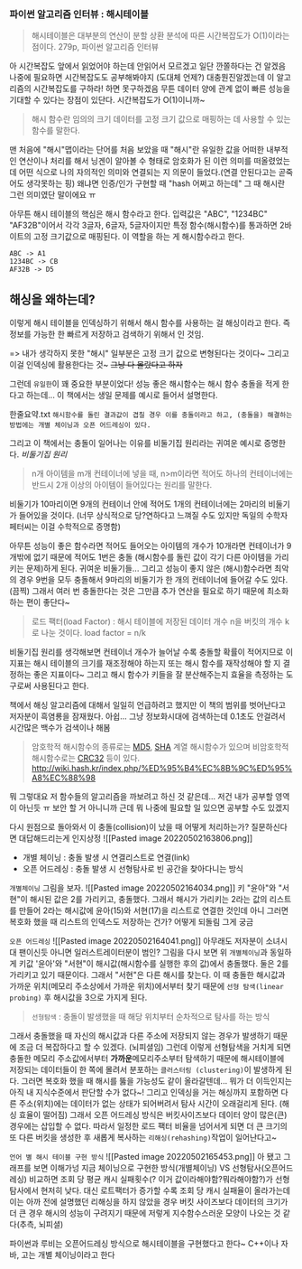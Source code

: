 ### 파이썬 알고리즘 인터뷰 : 해시테이블
> 해시테이블은 대부분의 연산이 분할 상환 분석에 따른 시간복잡도가 O(1)이라는 점이다. 279p, 파이썬 알고리즘 인터뷰

아 시간복잡도 앞에서 읽었어야 하는데 안읽어서 모르겠고 일단 깐쫄하다는 건 알겠음
나중에 필요하면 시간복잡도도 공부해봐야지 (도대체 언제?) 대충뭔진알겠는데 이 알고리즘의 시간복잡도를 구하라! 하면 못구하겠음
무튼 데이터 양에 관계 없이 빠른 성능을 기대할 수 있다는 장점이 있단다. 시간복잡도가 O(1)이니까~

>해시 함수란 임의의 크기 데이터를 고정 크기 값으로 매핑하는 데 사용할 수 있는 함수를 말한다.

맨 처음에 "해시"맵이라는 단어를 처음 보았을 때 "해시"란 유일한 값을 어떠한 내부적인 연산이나 처리를 해서 닝겐이 알아볼 수 형태로 암호화가 된 이런 의미를 떠올렸었는데 어떤 식으로 나의 자의적인 의미와 연결되는 지 의문이 들었다.(연결 안된다고는 곧죽어도 생각못하는 핑) 왜냐면 인증/인가 구현할 때 "hash 어쩌고 하는데" 그 때 해시란 그런 의미였단 말이에요 ㅠ

아무튼 해시 테이블의 핵심은 해시 함수라고 한다. 
입력값은 "ABC", "1234BC" "AF32B"이어서 각각 3글자, 6글자, 5글자이지만 특정 함수(해시함수)를 통과하면 2바이트의 고정 크기값으로 매핑된다. 이 역할을 하는 게 해시함수라고 한다.

```
ABC -> A1
1234BC -> CB
AF32B -> D5
```
## 해싱을 왜하는데?
이렇게 해시 테이블을 인덱싱하기 위해서 해시 함수를 사용하는 걸 해싱이라고 한다.
즉 정보를 가능한 한 빠르게 저장하고 검색하기 위해서 인 것임.

=> 내가 생각하지 못한 "해시" 일부분은 고정 크기 값으로 변형된다는 것이다~
그리고 이걸 인덱싱에 활용한다는 것~
~~그냥 다 몰랐다고 하자~~

그런데 `유일한`이 꽤 중요한 부분이었다!
성능 좋은 해시함수는 해시 함수 충돌을 적게 한다고 하는데... 이 책에서는 생일 문제를 예시로 들어서 설명한다.

한줄요약.txt
`해시함수를 돌린 결과값이 겹칠 경우 이를 충돌이라고 하고, (충돌을) 해결하는 방법에는 개별 체이닝과 오픈 어드레싱이 있다.`

그리고 이 책에서는 충돌이 일어나는 이유를 비둘기집 원리라는 귀여운 예시로 증명한다.
*비둘기집 원리*
> n개 아이템을 m개 컨테이너에 넣을 때, n>m이라면 적어도 하나의 컨테이너에는 반드시 2개 이상의 아이템이 들어있다는 원리를 말한다.

비둘기가 10마리이면 9개의 컨테이너 안에 적어도 1개의 컨테이너에는 2마리의 비둘기가 들어있을 것이다. (너무 상식적으로 당?연하다고 느껴질 수도 있지만 독일의 수학자 페터씨는 이걸 수학적으로 증명함)

아무튼 성능이 좋은 함수라면 적어도 들어오는 아이템의 개수가 10개라면 컨테이너가 9개밖에 없기 때문에 적어도 1번은 충돌 (해시함수를 돌린 값이 각기 다른 아이템을 가리키는 문제)하게 된다. 귀여운 비둘기들...
그리고 성능이 좋지 않은 (해시)함수라면 최악의 경우 9번을 모두 충돌해서 9마리의 비둘기가 한 개의 컨테이너에 들어갈 수도 있다.(끔찍)
그래서 여러 번 충돌한다는 것은 그만큼 추가 연산을 필요로 하기 때문에 최소화하는 편이 좋단다~

> 로드 팩터(load Factor)
>  : 해시 테이블에 저장된 데이터 개수 n을 버킷의 개수 k로 나눈 것이다.
>  load factor = n/k

비둘기집 원리를 생각해보면 컨테이너 개수가 늘어날 수록 충돌할 확률이 적어지므로 이 지표는 해시 테이블의 크기를 재조정해야 하는지 또는 해시 함수를 재작성해야 할 지 결정하는 좋은 지표이다~
그리고 해시 함수가 키들을 잘 분산해주는지 효율을 측정하는 도구로써 사용된다고 한다.


책에서 해싱 알고리즘에 대해서 일일히 언급하려고 했지만 이 책의 범위를 벗어난다고 저자분이 흑염룡을 잠재웠다. 아쉽... 그냥 정보화시대에 검색하는데 0.1초도 안걸려서 시간많은 백수가 검색이나 해봄
> 암호학적 해시함수의 종류로는 [MD5](http://wiki.hash.kr/index.php/MD5 "MD5"), [SHA](http://wiki.hash.kr/index.php/SHA "SHA") 계열 해시함수가 있으며 비암호학적 해시함수로는 [CRC32](http://wiki.hash.kr/index.php/CRC32 "CRC32") 등이 있다.
> http://wiki.hash.kr/index.php/%ED%95%B4%EC%8B%9C%ED%95%A8%EC%88%98

뭐 그렇대요 저 함수들의 알고리즘을 까보려고 하신 것 같은데... 저건 내가 공부할 영역이 아닌듯 ㅠ 보안 할 거 아니니까 근데 뭐 나중에 필요할 일 있으면 공부할 수도 있겠지

다시 원점으로 돌아와서 이 충돌(collision)이 났을 때 어떻게 처리하는가? 질문하신다면 대답해드리는게 인지상정
![[Pasted image 20220502163806.png]]
* 개별 체이닝 : 충돌 발생 시 연결리스트로 연결(link)
* 오픈 어드레싱 : 충돌 발생 시 선형탐사로 빈 공간을 찾아다니는 방식

`개별체이닝`
그림을 보자.
![[Pasted image 20220502164034.png]]
키 "윤아"와 "서현"이 해시된 값은 2를 가리키고, 충돌했다. 그래서 해시가 가리키는 2라는 값의 리스트를 만들어 2라는 해시값에 윤아(15)와 서현(17)을 리스트로 연결한 것인데 아니 그러면 복호화 했을 때 리스트의 인덱스도 저장하는 건가? 어떻게 되돌림 그게 궁금


`오픈 어드레싱`
![[Pasted image 20220502164041.png]]
아무래도 저자분이 소녀시대 팬이신듯 아니면 일러스트레이터분이 범인?
그림을 다시 보면 위 `개별체이닝`과 동일하게 키값 '윤아'와 "서현"이 해시값(해시함수를 실행한 후의 값)에서 충돌했다. 둘은 2를 가리키고 있기 때문이다.
그래서 "서현"은 다른 해시를 찾는다. 이 때 충돌한 해시값과 가까운 위치(메모리 주소상에서 가까운 위치)에서부터 찾기 때문에 `선형 탐색(linear probing)` 후 해시값을 3으로 가지게 된다.
> `선형탐색` : 충돌이 발생했을 때 해당 위치부터 순차적으로 탐사를 하는 방식

그래서 충돌했을 때 자신의 해시값과 다른 주소에 저장되지 않는 경우가 발생하기 때문에 조금 더 복잡하다고 할 수 있겠다. (뇌피셜임)
그런데 이렇게 선형탐색을 거치게 되면 충돌한 메모리 주소값에서부터 **가까운**메모리주소부터 탐색하기 때문에 해시테이블에 저장되는 데이터들이 한 쪽에 몰려서 분포하는 `클러스터링 (clustering)`이 발생하게 된다. 그러면 복호화 했을 때 해시를 뚫을 가능성도 같이 올라갈텐데... 뭐가 더 이득인지는 아직 내 지식수준에서 판단할 수가 없다~!
그리고 인덱싱을 거는 해싱까지 포함하면 다른 주소(위치)에는 데이터가 없는 상태가 되어버려서 탐사 시간이 오래걸리게 된다. (해싱 효율이 떨어짐)
그래서 오픈 어드레싱 방식은 버킷사이즈보다 데이터 양이 많은(큰)경우에는 삽입할 수 없다. 따라서 일정한 로드 팩터 비율을 넘어서게 되면 더 큰 크기의 또 다른 버킷을 생성한 후 새롭게 복사하는 `리해싱(rehashing)`작업이 일어난다고~

`언어 별 해시 테이블 구현 방식`
![[Pasted image 20220502165453.png]]
아 됐고 그래프를 보면 이해가넝
지금 체이닝으로 구현한 방식(개별체이닝) VS 선형탐사(오픈어드레싱) 비교하면 조회 당 평균 캐시 실패횟수(? 이거 값이라해야함?뭐라해야함?)가 선형탐사에서 현저히 낮다. 대신 로트팩터가 증가할 수록 조회 당 캐시 실패율이 올라가는데 이는 아까 전에 설명했던 리해싱을 하지 않았을 경우 버킷 사이즈보다 데이터의 크기가 더 큰 경우 해시의 성능이 구려지기 때문에 저렇게 지수함수스러운 모양이 나오는 것 같다(추측, 뇌피셜)

파이썬과 루비는 오픈어드레싱 방식으로 해시테이블을 구현했다고 한다~
C++이나 자바, 고는 개별 체이닝이라고 한다